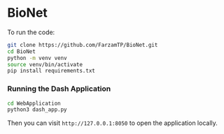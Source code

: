 # BioNet
 
To run the code:

```bash
git clone https://github.com/FarzamTP/BioNet.git
cd BioNet
python -m venv venv
source venv/bin/activate
pip install requirements.txt
```

### Running the Dash Application
```bash
cd WebApplication
python3 dash_app.py
```

Then you can visit ```http://127.0.0.1:8050``` to open the application locally.
